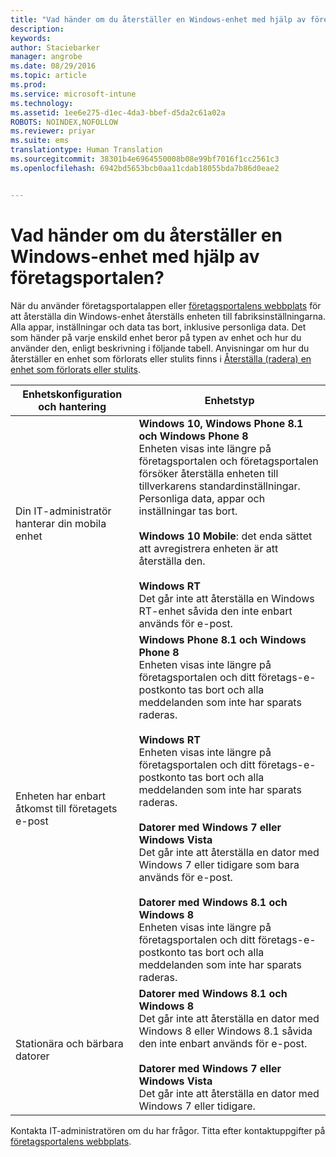```yaml
---
title: "Vad händer om du återställer en Windows-enhet med hjälp av företagsportalen? Microsoft Intune"
description: 
keywords: 
author: Staciebarker
manager: angrobe
ms.date: 08/29/2016
ms.topic: article
ms.prod: 
ms.service: microsoft-intune
ms.technology: 
ms.assetid: 1ee6e275-d1ec-4da3-bbef-d5da2c61a02a
ROBOTS: NOINDEX,NOFOLLOW
ms.reviewer: priyar
ms.suite: ems
translationtype: Human Translation
ms.sourcegitcommit: 38301b4e6964550008b08e99bf7016f1cc2561c3
ms.openlocfilehash: 6942bd5653bcb0aa11cdab18055bda7b86d0eae2


---
```



# Vad händer om du återställer en Windows-enhet med hjälp av företagsportalen?

När du använder företagsportalappen eller [företagsportalens webbplats](reset-your-device-cpwebsite.md) för att återställa din Windows-enhet återställs enheten till fabriksinställningarna. Alla appar, inställningar och data tas bort, inklusive personliga data. Det som händer på varje enskild enhet beror på typen av enhet och hur du använder den, enligt beskrivning i följande tabell. Anvisningar om hur du återställer en enhet som förlorats eller stulits finns i [Återställa (radera) en enhet som förlorats eller stulits](reset-erase-your-lost-or-stolen-device-windows.md).

|Enhetskonfiguration och hantering|Enhetstyp|
|---------------------------------------|---------------|
|Din IT-administratör hanterar din mobila enhet|**Windows 10, Windows Phone 8.1 och Windows Phone 8**</br>Enheten visas inte längre på företagsportalen och företagsportalen försöker återställa enheten till tillverkarens standardinställningar. Personliga data, appar och inställningar tas bort. <br /><br />**Windows 10 Mobile**: det enda sättet att avregistrera enheten är att återställa den.<br /><br />**Windows RT**<br />Det går inte att återställa en Windows RT-enhet såvida den inte enbart används för e-post.|
|Enheten har enbart åtkomst till företagets e-post|**Windows Phone 8.1 och Windows Phone 8**<br />Enheten visas inte längre på företagsportalen och ditt företags-e-postkonto tas bort och alla meddelanden som inte har sparats raderas.<br /><br />**Windows RT**<br />Enheten visas inte längre på företagsportalen och ditt företags-e-postkonto tas bort och alla meddelanden som inte har sparats raderas.<br /><br />**Datorer med Windows 7 eller Windows Vista**<br />Det går inte att återställa en dator med Windows 7 eller tidigare som bara används för e-post.<br /><br />**Datorer med Windows 8.1 och Windows 8**<br />Enheten visas inte längre på företagsportalen och ditt företags-e-postkonto tas bort och alla meddelanden som inte har sparats raderas.|
|Stationära och bärbara datorer|**Datorer med Windows 8.1 och Windows 8**<br />Det går inte att återställa en dator med Windows 8 eller Windows 8.1 såvida den inte enbart används för e-post.<br /><br />**Datorer med Windows 7 eller Windows Vista**<br />Det går inte att återställa en dator med Windows 7 eller tidigare.|

Kontakta IT-administratören om du har frågor. Titta efter kontaktuppgifter på [företagsportalens webbplats](http://portal.manage.microsoft.com).





<!--HONumber=Aug16_HO5-->


